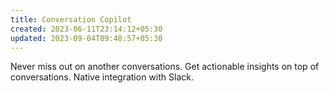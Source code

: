 ```yaml
---
title: Conversation Copilot
created: 2023-06-11T23:14:12+05:30
updated: 2023-09-04T09:48:57+05:30
---
```


Never miss out on another conversations.
Get actionable insights on top of conversations.
Native integration with Slack.